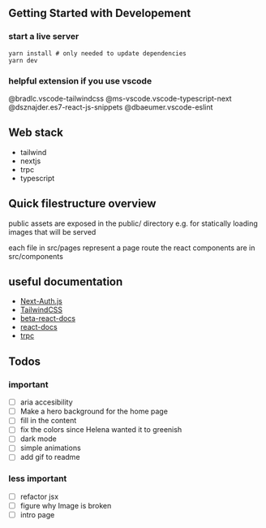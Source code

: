 ## Getting Started with Developement
### start a live server
```
yarn install # only needed to update dependencies
yarn dev

```
### helpful extension if you use vscode
@bradlc.vscode-tailwindcss
@ms-vscode.vscode-typescript-next
@dsznajder.es7-react-js-snippets
@dbaeumer.vscode-eslint
## Web stack
- tailwind
- nextjs
- trpc
- typescript

## Quick filestructure overview
public assets are exposed in the public/ directory e.g. for statically loading images
that will be served

each file in src/pages represent a page route
the react components are in src/components

## useful documentation
- [Next-Auth.js](https://next-auth.js.org)
- [TailwindCSS](https://tailwindcss.com)
- [beta-react-docs](https://beta.reactjs.org/)
- [react-docs](https://reactjs.org/docs/getting-started.html)
- [trpc](https://trpc.io/)

## Todos
### important
- [ ] aria accesibility
- [ ] Make a hero background for the home page
- [ ] fill in the content
- [ ] fix the colors since Helena wanted it to greenish
- [ ] dark mode
- [ ] simple animations
- [ ] add gif to readme
### less important
- [ ] refactor jsx
- [ ] figure why Image is broken
- [ ] intro page
